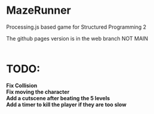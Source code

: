 # MazeRunner
Processing.js based game for Structured Programming 2

The github pages version is in the web branch NOT MAIN <br>
<br>
# TODO: <br>
<b> Fix Collision <br>
<b> Fix moving the character <br>
<b> Add a cutscene after beating the 5 levels <br>
<b> Add a timer to kill the player if they are too slow <br>
